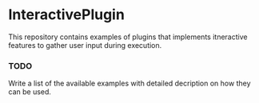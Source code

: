 # InteractivePlugin
This repository contains examples of plugins that implements itneractive features to gather user input during execution.

### TODO
Write a list of the available examples with detailed decription on how they can be used.
